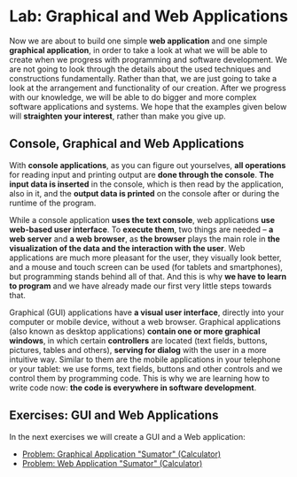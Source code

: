 # Lab: Graphical and Web Applications

Now we are about to build one simple **web application** and one simple **graphical application**, in order to take a look at what we will be able to create when we progress with programming and software development. We are not going to look through the details about the used techniques and constructions fundamentally. Rather than that, we are just going to take a look at the arrangement and functionality of our creation. After we progress with our knowledge, we will be able to do bigger and more complex software applications and systems. We hope that the examples given below will **straighten your interest**, rather than make you give up.

## Console, Graphical and Web Applications

With **console applications**, as you can figure out yourselves, **all operations** for reading input and printing output are **done through the console**. **The input data is inserted** in the console, which is then read by the application, also in it, and the **output data is printed** on the console after or during the runtime of the program.

While a console application **uses the text console**, web applications **use web-based user interface**. To **execute them**, two things are needed – **a web server** and **a web browser**, as **the browser** plays the main role in **the visualization of the data and the interaction with the user**. Web applications are much more pleasant for the user, they visually look better, and a mouse and touch screen can be used \(for tablets and smartphones\), but programming stands behind all of that. And this is why **we have to learn to program** and we have already made our first very little steps towards that.

Graphical \(GUI\) applications have **a visual user interface**, directly into your computer or mobile device, without a web browser. Graphical applications \(also known as desktop applications\) **contain one or more graphical windows**, in which certain **controllers** are located \(text fields, buttons, pictures, tables and others\), **serving for dialog** with the user in a more intuitive way. Similar to them are the mobile applications in your telephone or your tablet: we use forms, text fields, buttons and other controls and we control them by programming code. This is why we are learning how to write code now: **the code is everywhere in software development**.

## Exercises: GUI and Web Applications

In the next exercises we will create a GUI and a Web application:

* [Problem: Graphical Application "Sumator" \(Calculator\)](/Content/Chapter-1-first-steps-in-programming/exercises-graphical-and-web-apps/sumator-graphical/sumator-graphical.md)
* [Problem: Web Application "Sumator" \(Calculator\)](/Content/Chapter-1-first-steps-in-programming/exercises-graphical-and-web-apps/sumator-web/sumator-web.md)
